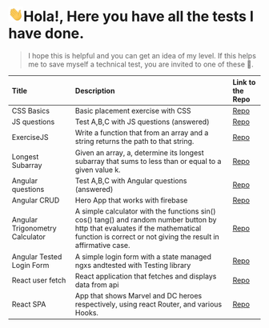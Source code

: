 <h1>  <img  src="https://raw.githubusercontent.com/ABSphreak/ABSphreak/master/gifs/Hi.gif"  width="30px">Hola!, Here you have all the tests I have done.</h1>

> I hope this is helpful and you can get an idea of my level. If this helps me to save myself a technical test, you are invited to one of these 🍻.


| Title | Description | Link to the Repo |
| :--- | :--- | :--- |
|CSS Basics| Basic placement exercise with CSS  | [Repo](https://github.com/VictorPiella/level-tests/tree/main/CSS%20Basics)|
|JS questions| Test A,B,C with JS questions (answered) | [Repo](https://github.com/VictorPiella/level-tests/tree/main/JS%20questions)|
|ExerciseJS | Write a function that from an array and a string returns the path to that string. | [Repo](https://github.com/VictorPiella/level-tests/tree/main/ExerciseJS)|
|Longest Subarray | Given an array, a, determine its longest subarray that sums to less than or equal to a given value k.| [Repo](https://github.com/VictorPiella/level-tests/tree/main/Longest%20Subarray)|
|Angular questions| Test A,B,C with Angular questions (answered) | [Repo](https://github.com/VictorPiella/level-tests/tree/main/Angular%20questions)|
|Angular CRUD| Hero App that works with firebase | [Repo](https://github.com/VictorPiella/CRUD-Angular)|
|Angular Trigonometry Calculator|A simple calculator with the functions sin() cos() tang() and random number button by http that evaluates if the mathematical function is correct or not giving the result in affirmative case.|[Repo](https://github.com/VictorPiella/level-tests/tree/main/ngCalculator)|
|Angular Tested Login Form|A simple login form with a state managed ngxs andtested with Testing library|[Repo](https://github.com/VictorPiella/level-tests/tree/main/tested-login-page)|
|React user fetch| React application that fetches and displays data from api | [Repo](https://github.com/VictorPiella/react-user-fetch)|
|React SPA| App that shows Marvel and DC heroes respectively, using react Router, and various Hooks. | [Repo](https://github.com/VictorPiella/React-SPA-HeroesApp)|

